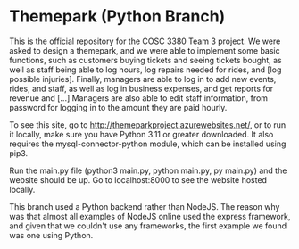 # Themepark (Python Branch)

This is the official repository for the COSC 3380 Team 3 project. We were asked to design a themepark, and we were able to implement some basic functions, such as customers buying tickets and seeing tickets bought, as well as staff being able to log hours, log repairs needed for rides, and [log possible injuries]. Finally, managers are able to log in to add new events, rides, and staff, as well as log in business expenses, and get reports for revenue and [...] Managers are also able to edit staff information, from password for logging in to the amount they are paid hourly.

To see this site, go to http://themeparkproject.azurewebsites.net/, or to run it locally, make sure you have Python 3.11 or greater downloaded. It also requires the mysql-connector-python module, which can be installed using pip3.

Run the main.py file (python3 main.py, python main.py, py main.py) and the website should be up. Go to localhost:8000 to see the website hosted locally.

This branch used a Python backend rather than NodeJS. The reason why was that almost all examples of NodeJS online used the express framework, and given that we couldn't use any frameworks, the first example we found was one using Python.
